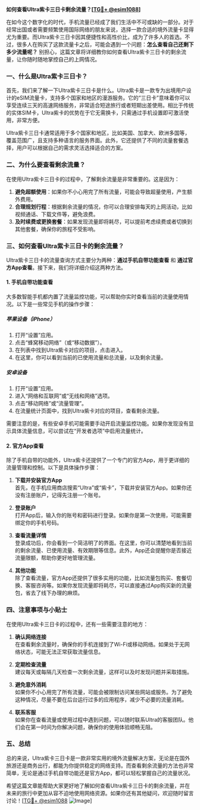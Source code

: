 **如何查看Ultra紫卡三日卡剩余流量？[[TG💪+ @esim1088](https://t.me/s/esim1088)]**

在如今这个数字化的时代，手机流量已经成了我们生活中不可或缺的一部分。对于经常出国或者需要频繁使用国际网络的朋友来说，选择一款合适的境外流量卡显得尤为重要。而Ultra紫卡三日卡因其便捷性和高性价比，成为了许多人的首选。不过，很多人在购买了这款流量卡之后，可能会遇到一个问题：**怎么查看自己还剩下多少流量呢？** 别担心，这篇文章将详细教你如何查看Ultra紫卡三日卡的剩余流量，让你随时随地掌控自己的上网情况。

### **一、什么是Ultra紫卡三日卡？**

首先，我们来了解一下Ultra紫卡三日卡是什么。Ultra紫卡是一款专为出境用户设计的eSIM流量卡，支持多个国家和地区的漫游服务。它的“三日卡”意味着你可以享受连续三天的高速网络服务，非常适合短途旅行或者短期出差使用。相比于传统的实体SIM卡，Ultra紫卡的优势在于它无需换卡，只需通过手机设置即可激活使用，非常方便。

Ultra紫卡三日卡通常适用于多个国家和地区，比如美国、加拿大、欧洲多国等，覆盖范围广，且支持多种语言的服务界面。此外，它还提供了不同的流量套餐选择，用户可以根据自己的需求灵活选择适合的方案。

### **二、为什么要查看剩余流量？**

在使用Ultra紫卡三日卡的过程中，了解剩余流量是非常重要的。这是因为：

1. **避免超额使用**：如果你不小心用完了所有流量，可能会导致超量使用，产生额外费用。
2. **合理规划行程**：根据剩余流量的情况，你可以合理安排每天的上网活动，比如视频通话、下载文件等，避免浪费。
3. **及时续费或更换套餐**：如果发现流量即将耗尽，可以提前考虑续费或者切换到其他套餐，确保你的旅程不受影响。

### **三、如何查看Ultra紫卡三日卡的剩余流量？**

Ultra紫卡三日卡的流量查询方式主要分为两种：**通过手机自带功能查看** 和 **通过官方App查看**。接下来，我们将详细介绍这两种方法。

#### **1. 手机自带功能查看**

大多数智能手机都内置了流量监控功能，可以帮助你实时查看当前的流量使用情况。以下是一些常见手机的操作步骤：

##### **苹果设备（iPhone）**

1. 打开“设置”应用。
2. 点击“蜂窝移动网络”（或“移动数据”）。
3. 在列表中找到Ultra紫卡对应的项目，点击进入。
4. 在这里，你可以看到当前的已使用流量和总流量，以及剩余流量。

##### **安卓设备**

1. 打开“设置”应用。
2. 进入“网络和互联网”或“无线和网络”选项。
3. 点击“移动网络”或“流量管理”。
4. 在流量统计页面中，找到Ultra紫卡对应的项目，查看剩余流量。

需要注意的是，有些安卓手机可能需要手动开启流量监控功能。如果你发现没有显示具体流量信息，可以尝试在“开发者选项”中启用流量统计。

#### **2. 官方App查看**

除了手机自带的功能外，Ultra紫卡还提供了一个专门的官方App，用于更详细的流量管理和控制。以下是具体操作步骤：

1. **下载并安装官方App**  
   首先，在手机应用商店搜索“Ultra”或“紫卡”，下载并安装官方App。如果你还没有注册账户，记得先注册一个账号。

2. **登录账户**  
   打开App后，输入你的账号和密码进行登录。如果你是第一次使用，可能需要绑定你的手机号码。

3. **查看流量详情**  
   登录成功后，你会看到一个简洁明了的界面。在这里，你可以清楚地看到当前的剩余流量、已使用流量、有效期限等信息。此外，App还会提醒你是否接近流量限额，帮助你更好地管理流量。

4. **其他功能**  
   除了查看流量，官方App还提供了很多实用的功能，比如流量包购买、套餐切换、客服咨询等。如果你发现流量即将耗尽，可以直接通过App购买新的流量包，省去了线下办理的麻烦。

### **四、注意事项与小贴士**

在使用Ultra紫卡三日卡的过程中，还有一些需要注意的地方：

1. **确认网络连接**  
   在查看剩余流量时，确保你的手机连接到了Wi-Fi或移动网络。如果处于无网络状态，可能无法正常获取流量信息。

2. **定期检查流量**  
   建议每天或每隔几天检查一次剩余流量，这样可以及时发现问题并采取措施。

3. **避免意外消耗**  
   如果你不小心用完了所有流量，可能会被限制访问某些网站或服务。为了避免这种情况，尽量不要在后台运行过多的应用程序，减少不必要的流量消耗。

4. **联系客服**  
   如果你在查看流量或使用过程中遇到问题，可以随时联系Ultra的客服团队。他们会在第一时间为你解决问题，确保你的使用体验顺畅无阻。

### **五、总结**

总的来说，Ultra紫卡三日卡是一款非常实用的境外流量解决方案，无论是在国外旅游还是商务出行，都能为你提供稳定的网络支持。而查看剩余流量的方法也非常简单，无论是通过手机自带功能还是官方App，都可以轻松掌握自己的流量状况。

希望这篇文章能帮助大家更好地了解如何查看Ultra紫卡三日卡的剩余流量，并在未来的旅行中更加从容不迫地使用网络资源。如果你还有其他疑问，欢迎随时留言讨论！[[TG💪+ @esim1088](https://t.me/s/esim1088) ![Image](https://i.postimg.cc/4NQfJmqS/Snipaste-2025-05-13-00-14-12.png)]